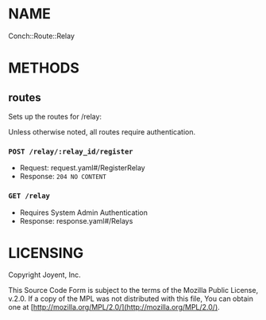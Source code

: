 # NAME

Conch::Route::Relay

# METHODS

## routes

Sets up the routes for /relay:

Unless otherwise noted, all routes require authentication.

### `POST /relay/:relay_id/register`

- Request: request.yaml#/RegisterRelay
- Response: `204 NO CONTENT`

### `GET /relay`

- Requires System Admin Authentication
- Response: response.yaml#/Relays

# LICENSING

Copyright Joyent, Inc.

This Source Code Form is subject to the terms of the Mozilla Public License,
v.2.0. If a copy of the MPL was not distributed with this file, You can obtain
one at [http://mozilla.org/MPL/2.0/](http://mozilla.org/MPL/2.0/).
